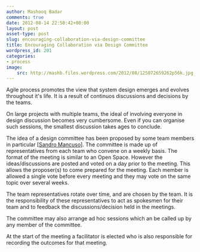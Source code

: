 ```yaml
---
author: Mashooq Badar
comments: true
date: 2012-08-14 22:50:42+00:00
layout: post
asset-type: post
slug: encouraging-collaboration-via-design-committee
title: Encouraging Collaboration via Design Committee
wordpress_id: 201
categories:
- process
image:
    src: http://mashb.files.wordpress.com/2012/08/125072659262p56k.jpg
---
```


Agile process promotes the view that system design emerges and evolves throughout it's life. It is a result of continuos discussions and decisions by the teams.

On large projects with multiple teams, the ideal of involving everyone in design discussion becomes very cumbersome. Even if you can organise such sessions, the smallest discussion takes ages to conclude.

The idea of a design committee has been proposed by some team members in particular [[Sandro Mancuso](http://craftedsw.blogspot.com/)]. The committee is made up of representatives from each team who convene on a weekly basis. The format of the meeting is similar to an Open Space. However the ideas/discussions are posted and voted on a day prior to the meeting. This allows the proposer(s) to come prepared for the meeting. Each member is allowed a single vote before every meeting and they may vote on the same topic over several weeks.

The team representatives rotate over time, and are chosen by the team. It is the responsibility of these representatives to act as spokesmen for their team and to feedback the discussions/decision held in the meetings.

The committee may also arrange ad hoc sessions which an be called up by any member of the committee.

At the start of the meeting a facilitator is elected who is also responsible for recording the outcomes for that meeting.
